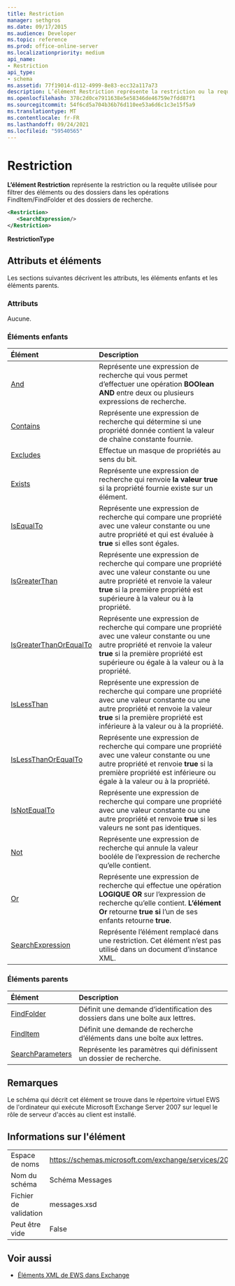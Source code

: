 ```yaml
---
title: Restriction
manager: sethgros
ms.date: 09/17/2015
ms.audience: Developer
ms.topic: reference
ms.prod: office-online-server
ms.localizationpriority: medium
api_name:
- Restriction
api_type:
- schema
ms.assetid: 77f19014-d112-4999-8e83-ecc32a117a73
description: L’élément Restriction représente la restriction ou la requête utilisée pour filtrer des éléments ou des dossiers dans les opérations FindItem/FindFolder et des dossiers de recherche.
ms.openlocfilehash: 378c2d0ce7911638e5e58346de46759e7fdd87f1
ms.sourcegitcommit: 54f6cd5a704b36b76d110ee53a6d6c1c3e15f5a9
ms.translationtype: MT
ms.contentlocale: fr-FR
ms.lasthandoff: 09/24/2021
ms.locfileid: "59540565"
---
```

# <a name="restriction"></a>Restriction

**L’élément Restriction** représente la restriction ou la requête utilisée pour filtrer des éléments ou des dossiers dans les opérations FindItem/FindFolder et des dossiers de recherche. 
  
```xml
<Restriction>
   <SearchExpression/>
</Restriction>
```

 **RestrictionType**
## <a name="attributes-and-elements"></a>Attributs et éléments

Les sections suivantes décrivent les attributs, les éléments enfants et les éléments parents.
  
### <a name="attributes"></a>Attributs

Aucune.
  
### <a name="child-elements"></a>Éléments enfants

|**Élément**|**Description**|
|:-----|:-----|
|[And](and.md) <br/> |Représente une expression de recherche qui vous permet d’effectuer une opération **BOOlean AND** entre deux ou plusieurs expressions de recherche.  <br/> |
|[Contains](contains.md) <br/> |Représente une expression de recherche qui détermine si une propriété donnée contient la valeur de chaîne constante fournie.  <br/> |
|[Excludes](excludes.md) <br/> |Effectue un masque de propriétés au sens du bit.  <br/> |
|[Exists](exists.md) <br/> |Représente une expression de recherche qui renvoie **la valeur true** si la propriété fournie existe sur un élément.  <br/> |
|[IsEqualTo](isequalto.md) <br/> |Représente une expression de recherche qui compare une propriété avec une valeur constante ou une autre propriété et qui est évaluée à **true** si elles sont égales.  <br/> |
|[IsGreaterThan](isgreaterthan.md) <br/> |Représente une expression de recherche qui compare une propriété avec une valeur constante ou une autre propriété et renvoie la valeur **true** si la première propriété est supérieure à la valeur ou à la propriété.  <br/> |
|[IsGreaterThanOrEqualTo](isgreaterthanorequalto.md) <br/> |Représente une expression de recherche qui compare une propriété avec une valeur constante ou une autre propriété et renvoie la valeur **true** si la première propriété est supérieure ou égale à la valeur ou à la propriété.  <br/> |
|[IsLessThan](islessthan.md) <br/> |Représente une expression de recherche qui compare une propriété avec une valeur constante ou une autre propriété et renvoie la valeur **true** si la première propriété est inférieure à la valeur ou à la propriété.  <br/> |
|[IsLessThanOrEqualTo](islessthanorequalto.md) <br/> |Représente une expression de recherche qui compare une propriété avec une valeur constante ou une autre propriété et renvoie **true** si la première propriété est inférieure ou égale à la valeur ou à la propriété.  <br/> |
|[IsNotEqualTo](isnotequalto.md) <br/> |Représente une expression de recherche qui compare une propriété avec une valeur constante ou une autre propriété et renvoie **true** si les valeurs ne sont pas identiques.  <br/> |
|[Not](not.md) <br/> |Représente une expression de recherche qui annule la valeur booléle de l’expression de recherche qu’elle contient.  <br/> |
|[Or](or.md) <br/> |Représente une expression de recherche qui effectue une opération **LOGIQUE OR** sur l’expression de recherche qu’elle contient. **L’élément Or** retourne **true si** l’un de ses enfants retourne **true**.  <br/> |
|[SearchExpression](searchexpression.md) <br/> |Représente l’élément remplacé dans une restriction. Cet élément n’est pas utilisé dans un document d’instance XML.  <br/> |
   
### <a name="parent-elements"></a>Éléments parents

|**Élément**|**Description**|
|:-----|:-----|
|[FindFolder](findfolder.md) <br/> |Définit une demande d’identification des dossiers dans une boîte aux lettres.  <br/> |
|[FindItem](finditem.md) <br/> |Définit une demande de recherche d’éléments dans une boîte aux lettres.  <br/> |
|[SearchParameters](searchparameters.md) <br/> |Représente les paramètres qui définissent un dossier de recherche.  <br/> |
   
## <a name="remarks"></a>Remarques

Le schéma qui décrit cet élément se trouve dans le répertoire virtuel EWS de l'ordinateur qui exécute Microsoft Exchange Server 2007 sur lequel le rôle de serveur d'accès au client est installé.
  
## <a name="element-information"></a>Informations sur l'élément

|||
|:-----|:-----|
|Espace de noms  <br/> |https://schemas.microsoft.com/exchange/services/2006/messages  <br/> |
|Nom du schéma  <br/> |Schéma Messages  <br/> |
|Fichier de validation  <br/> |messages.xsd  <br/> |
|Peut être vide  <br/> |False  <br/> |
   
## <a name="see-also"></a>Voir aussi



- [Éléments XML de EWS dans Exchange](ews-xml-elements-in-exchange.md)

